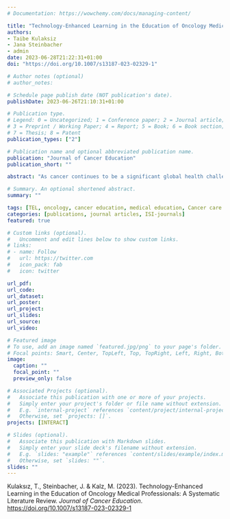 ```yaml
---
# Documentation: https://wowchemy.com/docs/managing-content/

title: "Technology-Enhanced Learning in the Education of Oncology Medical Professionals: A Systematic Literature Review."
authors:
- Taibe Kulaksiz
- Jana Steinbacher
- admin
date: 2023-06-28T21:22:31+01:00
doi: "https://doi.org/10.1007/s13187-023-02329-1"

# Author notes (optional)
# author_notes:

# Schedule page publish date (NOT publication's date).
publishDate: 2023-06-26T21:10:31+01:00

# Publication type.
# Legend: 0 = Uncategorized; 1 = Conference paper; 2 = Journal article;
# 3 = Preprint / Working Paper; 4 = Report; 5 = Book; 6 = Book section;
# 7 = Thesis; 8 = Patent
publication_types: ["2"]

# Publication name and optional abbreviated publication name.
publication: "Journal of Cancer Education"
publication_short: ""

abstract: "As cancer continues to be a significant global health challenge, the education of oncology professionals plays a crucial role in providing quality cancer care and achieving optimal patient outcomes. In order to meet the growing need for flexible, accessible, and effective training, this study examines the role of technology-enhanced learning (TEL) in the education of oncology medical professionals. Following the PRISMA guidelines, this systematic review included 34 articles published between 2012 and 2022 in EBSCO and PubMed databases. Findings reveal a diverse range of digital tools being used in oncology training, despite a shortage of advanced educational technologies and limited functional improvement compared to traditional instruction. Since the training primarily targeted at multiple professions in the medical expert role, with radiation oncologists being overrepresented, other oncology domains should be examined more thoroughly in the future, taking into account distinct professional abilities, e.g. communication, collaboration, and leadership skills with reference to the CanMEDS framework. Although the training programmes generally resulted in positive outcomes according to the Kirkpatrick evaluation model, experimental research designs were rather limited. Therefore, the substantial contribution and limitations of TEL in oncology education need to be clarified. Precise reporting of digital tools and instructional processes, as well as challenges encountered, is highly recommended to increase transparency and replicability. Research methodology in digital oncology education remains a major concern and should be addressed accordingly in future research."

# Summary. An optional shortened abstract.
summary: ""

tags: [TEL, oncology, cancer education, medical education, Cancer care professionals, systematic review]
categories: [publications, journal articles, ISI-journals]
featured: true

# Custom links (optional).
#   Uncomment and edit lines below to show custom links.
# links:
# - name: Follow
#   url: https://twitter.com
#   icon_pack: fab
#   icon: twitter

url_pdf:
url_code:
url_dataset:
url_poster:
url_project:
url_slides:
url_source:
url_video:

# Featured image
# To use, add an image named `featured.jpg/png` to your page's folder. 
# Focal points: Smart, Center, TopLeft, Top, TopRight, Left, Right, BottomLeft, Bottom, BottomRight.
image:
  caption: ""
  focal_point: ""
  preview_only: false

# Associated Projects (optional).
#   Associate this publication with one or more of your projects.
#   Simply enter your project's folder or file name without extension.
#   E.g. `internal-project` references `content/project/internal-project/index.md`.
#   Otherwise, set `projects: []`.
projects: [INTERACT]

# Slides (optional).
#   Associate this publication with Markdown slides.
#   Simply enter your slide deck's filename without extension.
#   E.g. `slides: "example"` references `content/slides/example/index.md`.
#   Otherwise, set `slides: ""`.
slides: ""
---
```


Kulaksız, T., Steinbacher, J. & Kalz, M. (2023). Technology-Enhanced Learning in the Education of Oncology Medical Professionals: A Systematic Literature Review. *Journal of Cancer Education*. https://doi.org/10.1007/s13187-023-02329-1